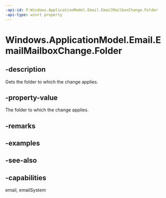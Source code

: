 ```yaml
---
-api-id: P:Windows.ApplicationModel.Email.EmailMailboxChange.Folder
-api-type: winrt property
---
```


<!-- Property syntax
public Windows.ApplicationModel.Email.EmailFolder Folder { get; }
-->

# Windows.ApplicationModel.Email.EmailMailboxChange.Folder

## -description
Gets the folder to which the change applies.

## -property-value
The folder to which the change applies.

## -remarks

## -examples

## -see-also

## -capabilities
email, emailSystem
